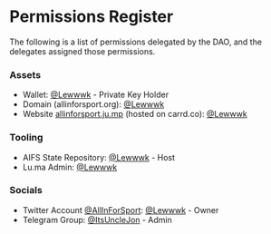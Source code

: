 # Permissions Register

The following is a list of permissions delegated by the DAO, and the delegates assigned those permissions.

### Assets
- Wallet: [@Lewwwk](https://twitter.com/Lewwwk) - Private Key Holder
- Domain (allinforsport.org): [@Lewwwk](https://twitter.com/Lewwwk)
- Website [allinforsport.ju.mp](https://allinforsport.ju.mp) (hosted on carrd.co): [@Lewwwk](https://twitter.com/Lewwwk)

### Tooling
- AIFS State Repository: [@Lewwwk](https://twitter.com/Lewwwk) - Host
- Lu.ma Admin: [@Lewwwk](https://twitter.com/Lewwwk)

### Socials
- Twitter Account [@AllInForSport](https://twitter.com/allinforsport): [@Lewwwk](https://twitter.com/Lewwwk) - Owner
- Telegram Group: [@ItsUncleJon](https://twitter.com/itsunclejon) - Admin
